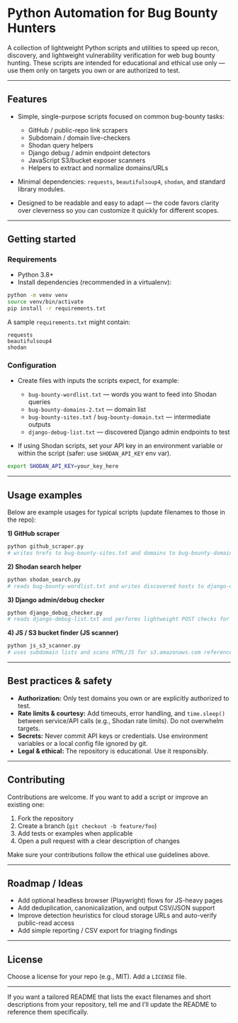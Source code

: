 # Python Automation for Bug Bounty Hunters

A collection of lightweight Python scripts and utilities to speed up recon, discovery, and lightweight vulnerability verification for web bug bounty hunting. These scripts are intended for educational and ethical use only — use them only on targets you own or are authorized to test.

---

## Features

* Simple, single-purpose scripts focused on common bug-bounty tasks:

  * GitHub / public-repo link scrapers
  * Subdomain / domain live-checkers
  * Shodan query helpers
  * Django debug / admin endpoint detectors
  * JavaScript S3/bucket exposer scanners
  * Helpers to extract and normalize domains/URLs

* Minimal dependencies: `requests`, `beautifulsoup4`, `shodan`, and standard library modules.

* Designed to be readable and easy to adapt — the code favors clarity over cleverness so you can customize it quickly for different scopes.

---

## Getting started

### Requirements

* Python 3.8+
* Install dependencies (recommended in a virtualenv):

```bash
python -m venv venv
source venv/bin/activate
pip install -r requirements.txt
```

A sample `requirements.txt` might contain:

```
requests
beautifulsoup4
shodan
```

### Configuration

* Create files with inputs the scripts expect, for example:

  * `bug-bounty-wordlist.txt` — words you want to feed into Shodan queries
  * `bug-bounty-domains-2.txt` — domain list
  * `bug-bounty-sites.txt` / `bug-bounty-domain.txt` — intermediate outputs
  * `django-debug-list.txt` — discovered Django admin endpoints to test

* If using Shodan scripts, set your API key in an environment variable or within the script (safer: use `SHODAN_API_KEY` env var).

```bash
export SHODAN_API_KEY=your_key_here
```

---

## Usage examples

Below are example usages for typical scripts (update filenames to those in the repo):

**1) GitHub scraper**

```bash
python github_scraper.py
# writes hrefs to bug-bounty-sites.txt and domains to bug-bounty-domain.txt
```

**2) Shodan search helper**

```bash
python shodan_search.py
# reads bug-bounty-wordlist.txt and writes discovered hosts to django-debug-list.txt
```

**3) Django admin/debug checker**

```bash
python django_debug_checker.py
# reads django-debug-list.txt and performs lightweight POST checks for debug leakage
```

**4) JS / S3 bucket finder (JS scanner)**

```bash
python js_s3_scanner.py
# uses subdomain lists and scans HTML/JS for s3.amazonaws.com references
```

---

## Best practices & safety

* **Authorization:** Only test domains you own or are explicitly authorized to test.
* **Rate limits & courtesy:** Add timeouts, error handling, and `time.sleep()` between service/API calls (e.g., Shodan rate limits). Do not overwhelm targets.
* **Secrets:** Never commit API keys or credentials. Use environment variables or a local config file ignored by git.
* **Legal & ethical:** The repository is educational. Use it responsibly.

---

## Contributing

Contributions are welcome. If you want to add a script or improve an existing one:

1. Fork the repository
2. Create a branch (`git checkout -b feature/foo`)
3. Add tests or examples when applicable
4. Open a pull request with a clear description of changes

Make sure your contributions follow the ethical use guidelines above.

---

## Roadmap / Ideas

* Add optional headless browser (Playwright) flows for JS-heavy pages
* Add deduplication, canonicalization, and output CSV/JSON support
* Improve detection heuristics for cloud storage URLs and auto-verify public-read access
* Add simple reporting / CSV export for triaging findings

---

## License

Choose a license for your repo (e.g., MIT). Add a `LICENSE` file.

---

If you want a tailored README that lists the exact filenames and short descriptions from your repository, tell me and I’ll update the README to reference them specifically.
